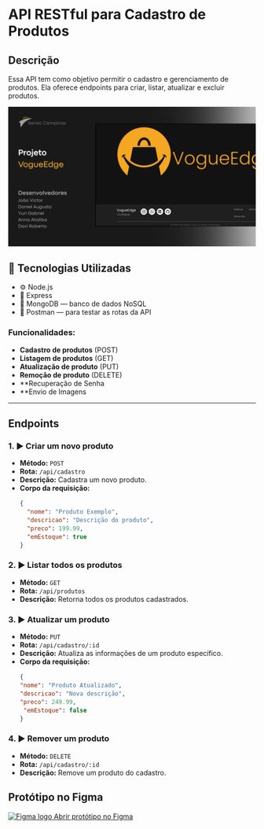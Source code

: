 # API RESTful para Cadastro de Produtos

## Descrição

Essa API tem como objetivo permitir o cadastro e gerenciamento de produtos. Ela oferece endpoints para criar, listar, atualizar e excluir produtos.

<p align="center">
  <img alt="License" src="capa_readme.png">
</p>

## 🚀 Tecnologias Utilizadas

- ⚙️ Node.js
- 📁 Express
- 🍃 MongoDB — banco de dados NoSQL
- 🧪 Postman — para testar as rotas da API

### Funcionalidades:

- **Cadastro de produtos** (POST)
- **Listagem de produtos** (GET)
- **Atualização de produto** (PUT)
- **Remoção de produto** (DELETE)
- **Recuperação de Senha
- **Envio de Imagens

---



## Endpoints

### 1. ▶️ **Criar um novo produto**

- **Método:** `POST`
- **Rota:** `/api/cadastro`
- **Descrição:** Cadastra um novo produto.
- **Corpo da requisição:**
  ```json
  {
    "nome": "Produto Exemplo",
    "descricao": "Descrição do produto",
    "preco": 199.99,
    "emEstoque": true
  }


### 2. ▶️ **Listar todos os produtos**
- **Método:** `GET`
- **Rota:** `/api/produtos`
- **Descrição:** Retorna todos os produtos cadastrados.


### 3. ▶️ **Atualizar um produto**
- **Método:** `PUT`
- **Rota:** `/api/cadastro/:id`
- **Descrição:** Atualiza as informações de um produto específico.
- **Corpo da requisição:**
  ```json  
  {
  "nome": "Produto Atualizado",
  "descricao": "Nova descrição",
  "preco": 249.99,
   "emEstoque": false
  }
  
### 4. ▶️ **Remover um produto**
- **Método:** `DELETE  `
- **Rota:** `/api/cadastro/:id`
- **Descrição:** Remove um produto do cadastro.

## Protótipo no Figma

<a href="https://www.figma.com/design/RdHnvFwy3UhE0OMfGVjUts/Estoque-Roupas?node-id=2070-55&t=1O0Y6OqUd9YOD1nG-1" target="_blank">
 <img src="https://upload.wikimedia.org/wikipedia/commons/3/33/Figma-logo.svg" width="20" alt="Figma logo"/>
  Abrir protótipo no Figma
</a>

